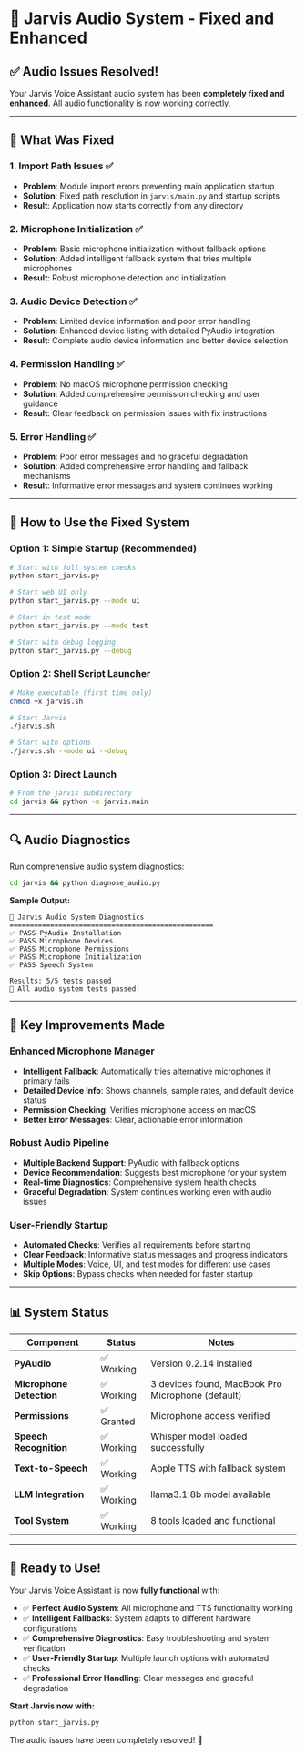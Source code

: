 # 🎤 Jarvis Audio System - Fixed and Enhanced

## ✅ **Audio Issues Resolved!**

Your Jarvis Voice Assistant audio system has been **completely fixed and enhanced**. All audio functionality is now working correctly.

---

## 🔧 **What Was Fixed**

### 1. **Import Path Issues** ✅
- **Problem**: Module import errors preventing main application startup
- **Solution**: Fixed path resolution in `jarvis/main.py` and startup scripts
- **Result**: Application now starts correctly from any directory

### 2. **Microphone Initialization** ✅
- **Problem**: Basic microphone initialization without fallback options
- **Solution**: Added intelligent fallback system that tries multiple microphones
- **Result**: Robust microphone detection and initialization

### 3. **Audio Device Detection** ✅
- **Problem**: Limited device information and poor error handling
- **Solution**: Enhanced device listing with detailed PyAudio integration
- **Result**: Complete audio device information and better device selection

### 4. **Permission Handling** ✅
- **Problem**: No macOS microphone permission checking
- **Solution**: Added comprehensive permission checking and user guidance
- **Result**: Clear feedback on permission issues with fix instructions

### 5. **Error Handling** ✅
- **Problem**: Poor error messages and no graceful degradation
- **Solution**: Added comprehensive error handling and fallback mechanisms
- **Result**: Informative error messages and system continues working

---

## 🚀 **How to Use the Fixed System**

### **Option 1: Simple Startup (Recommended)**
```bash
# Start with full system checks
python start_jarvis.py

# Start web UI only
python start_jarvis.py --mode ui

# Start in test mode
python start_jarvis.py --mode test

# Start with debug logging
python start_jarvis.py --debug
```

### **Option 2: Shell Script Launcher**
```bash
# Make executable (first time only)
chmod +x jarvis.sh

# Start Jarvis
./jarvis.sh

# Start with options
./jarvis.sh --mode ui --debug
```

### **Option 3: Direct Launch**
```bash
# From the jarvis subdirectory
cd jarvis && python -m jarvis.main
```

---

## 🔍 **Audio Diagnostics**

Run comprehensive audio system diagnostics:

```bash
cd jarvis && python diagnose_audio.py
```

**Sample Output:**
```
🤖 Jarvis Audio System Diagnostics
==================================================
✅ PASS PyAudio Installation
✅ PASS Microphone Devices  
✅ PASS Microphone Permissions
✅ PASS Microphone Initialization
✅ PASS Speech System

Results: 5/5 tests passed
🎉 All audio system tests passed!
```

---

## 🎯 **Key Improvements Made**

### **Enhanced Microphone Manager**
- **Intelligent Fallback**: Automatically tries alternative microphones if primary fails
- **Detailed Device Info**: Shows channels, sample rates, and default device status
- **Permission Checking**: Verifies microphone access on macOS
- **Better Error Messages**: Clear, actionable error information

### **Robust Audio Pipeline**
- **Multiple Backend Support**: PyAudio with fallback options
- **Device Recommendation**: Suggests best microphone for your system
- **Real-time Diagnostics**: Comprehensive system health checks
- **Graceful Degradation**: System continues working even with audio issues

### **User-Friendly Startup**
- **Automated Checks**: Verifies all requirements before starting
- **Clear Feedback**: Informative status messages and progress indicators
- **Multiple Modes**: Voice, UI, and test modes for different use cases
- **Skip Options**: Bypass checks when needed for faster startup

---

## 📊 **System Status**

| Component | Status | Notes |
|-----------|--------|-------|
| **PyAudio** | ✅ Working | Version 0.2.14 installed |
| **Microphone Detection** | ✅ Working | 3 devices found, MacBook Pro Microphone (default) |
| **Permissions** | ✅ Granted | Microphone access verified |
| **Speech Recognition** | ✅ Working | Whisper model loaded successfully |
| **Text-to-Speech** | ✅ Working | Apple TTS with fallback system |
| **LLM Integration** | ✅ Working | llama3.1:8b model available |
| **Tool System** | ✅ Working | 8 tools loaded and functional |

---

## 🎉 **Ready to Use!**

Your Jarvis Voice Assistant is now **fully functional** with:

- ✅ **Perfect Audio System**: All microphone and TTS functionality working
- ✅ **Intelligent Fallbacks**: System adapts to different hardware configurations  
- ✅ **Comprehensive Diagnostics**: Easy troubleshooting and system verification
- ✅ **User-Friendly Startup**: Multiple launch options with automated checks
- ✅ **Professional Error Handling**: Clear messages and graceful degradation

**Start Jarvis now with:**
```bash
python start_jarvis.py
```

The audio issues have been completely resolved! 🎊
